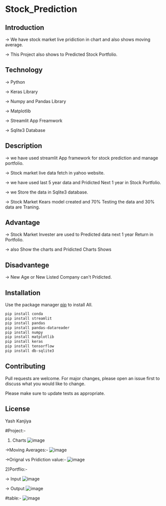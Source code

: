 # Stock_Prediction

## Introduction

-> We have stock market live pridiction in chart and also shows moving average.

-> This Project also shows to Predicted Stock Portfolio.

## Technology
-> Python

-> Keras Library

-> Numpy and Pandas Library

-> Matplotlib

-> Streamlit App Freamwork

-> Sqlite3 Database

## Description
-> we have used streamlit App framework for stock prediction and manage portfolio.

-> Stock market live data fetch in yahoo website.

-> we have used last 5 year data and Pridicted Next 1 year in Stock Portfolio.

-> we Store the data in Sqlite3 database.

-> Stock Market Kears model created and 70% Testing the data and 30% data are Traning.

## Advantage
-> Stock Market Invester are used to Predicted data next 1 year Return in Portfolio.

-> also Show the charts and Pridicted Charts Shows

## Disadvantege
->  New Age or New Listed Company can't Pridicted.

## Installation

Use the package manager [pip](https://pip.pypa.io/en/stable/) to install All.

```bash
pip install conda
pip install streamlit
pip install pandas
pip install pandas-datareader
pip install numpy
pip install matplotlib
pip install keras
pip install tensorflow
pip install db-sqlite3
```


## Contributing
Pull requests are welcome. For major changes, please open an issue first to discuss what you would like to change.

Please make sure to update tests as appropriate.

## License
Yash Kanjiya

#Project:-
1) Charts
![image](https://user-images.githubusercontent.com/70482112/162556496-9bba832e-bd93-4cd4-af1f-3ed995a06728.png)

->Moving Averages:-
![image](https://user-images.githubusercontent.com/70482112/162556591-3099669e-82b6-4421-b1f1-6976bd0872c2.png)

->Orignal vs Pridiction value:-
![image](https://user-images.githubusercontent.com/70482112/162556606-52d26166-043e-4a8c-b4d4-780911828b61.png)

2)Portflio:-

-> Input
![image](https://user-images.githubusercontent.com/70482112/162556659-2cb4a02f-6c7b-466d-af4e-ae34a5d871af.png)

-> Output
![image](https://user-images.githubusercontent.com/70482112/162556679-a74cc935-edf1-435a-8f1f-bfab6f957c96.png)

#table:-
![image](https://user-images.githubusercontent.com/70482112/162556703-d0bbaebc-8e5d-4669-9e81-16ddedd284c6.png)








